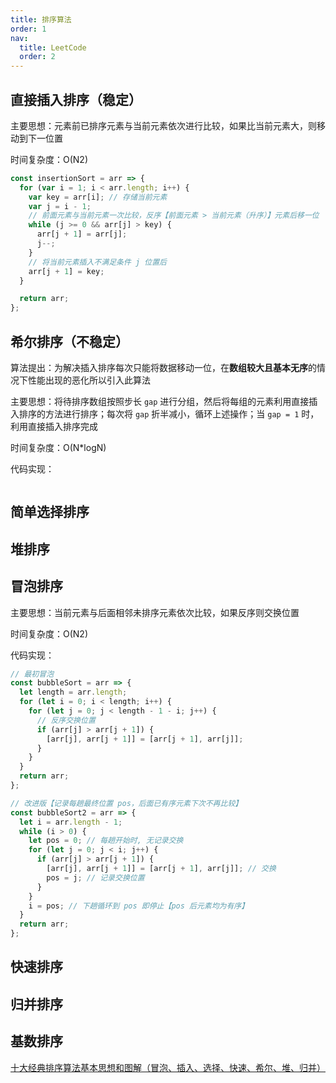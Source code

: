 ```yaml
---
title: 排序算法
order: 1
nav:
  title: LeetCode
  order: 2
---
```


## 直接插入排序（稳定）

主要思想：元素前已排序元素与当前元素依次进行比较，如果比当前元素大，则移动到下一位置

时间复杂度：O(N2)

```ts
const insertionSort = arr => {
  for (var i = 1; i < arr.length; i++) {
    var key = arr[i]; // 存储当前元素
    var j = i - 1;
    // 前面元素与当前元素一次比较，反序【前面元素 > 当前元素（升序）】元素后移一位
    while (j >= 0 && arr[j] > key) {
      arr[j + 1] = arr[j];
      j--;
    }
    // 将当前元素插入不满足条件 j 位置后
    arr[j + 1] = key;
  }

  return arr;
};
```

## 希尔排序（不稳定）

算法提出：为解决插入排序每次只能将数据移动一位，在**数组较大且基本无序**的情况下性能出现的恶化所以引入此算法

主要思想：将待排序数组按照步长 `gap` 进行分组，然后将每组的元素利用直接插入排序的方法进行排序；每次将 `gap` 折半减小，循环上述操作；当 `gap = 1` 时，利用直接插入排序完成

时间复杂度：O(N\*logN)

代码实现：

```ts
```

## 简单选择排序

## 堆排序

## 冒泡排序

主要思想：当前元素与后面相邻未排序元素依次比较，如果反序则交换位置

时间复杂度：O(N2)

代码实现：

```ts
// 最初冒泡
const bubbleSort = arr => {
  let length = arr.length;
  for (let i = 0; i < length; i++) {
    for (let j = 0; j < length - 1 - i; j++) {
      // 反序交换位置
      if (arr[j] > arr[j + 1]) {
        [arr[j], arr[j + 1]] = [arr[j + 1], arr[j]];
      }
    }
  }
  return arr;
};

// 改进版【记录每趟最终位置 pos，后面已有序元素下次不再比较】
const bubbleSort2 = arr => {
  let i = arr.length - 1;
  while (i > 0) {
    let pos = 0; // 每趟开始时, 无记录交换
    for (let j = 0; j < i; j++) {
      if (arr[j] > arr[j + 1]) {
        [arr[j], arr[j + 1]] = [arr[j + 1], arr[j]]; // 交换
        pos = j; // 记录交换位置
      }
    }
    i = pos; // 下趟循环到 pos 即停止【pos 后元素均为有序】
  }
  return arr;
};
```

## 快速排序

## 归并排序

## 基数排序

[十大经典排序算法基本思想和图解（冒泡、插入、选择、快速、希尔、堆、归并）](https://www.cxymm.net/article/qq_34801169/81459448)
